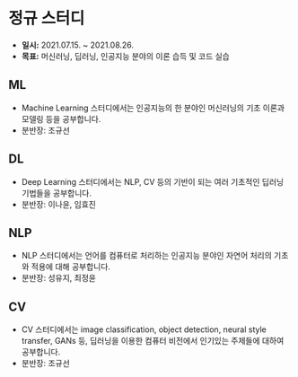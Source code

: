# 정규 스터디
- **일시:** 2021.07.15. ~ 2021.08.26.
- **목표:** 머신러닝, 딥러닝, 인공지능 분야의 이론 습득 및 코드 실습

## ML
- Machine Learning 스터디에서는 인공지능의 한 분야인 머신러닝의 기초 이론과 모델링 등을 공부합니다.
- 분반장: 조규선

## DL
- Deep Learning 스터디에서는 NLP, CV 등의 기반이 되는 여러 기초적인 딥러닝 기법들을 공부합니다.
- 분반장: 이나윤, 임효진

## NLP
- NLP 스터디에서는 언어를 컴퓨터로 처리하는 인공지능 분야인 자연어 처리의 기초와 적용에 대해 공부합니다.  
- 분반장: 성유지, 최정윤

## CV
- CV 스터디에서는 image classification, object detection, neural style transfer, GANs 등, 딥러닝을 이용한 컴퓨터 비전에서 인기있는 주제들에 대하여 공부합니다.
- 분반장: 조규선
